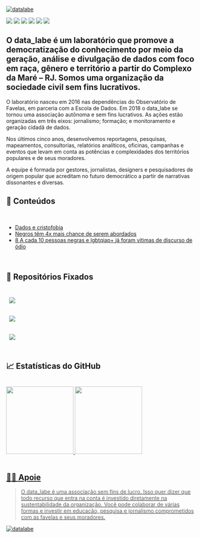 [![datalabe](https://datalabe.org/cms/wp-content/uploads/2024/05/Captura-de-tela-de-2024-05-13-15-28-44-e1715625435933.webp)](https://datalabe.org/)

<div>
<a href="https://instagram.com/data_labe" target="_blank"><img loading="lazy" src="https://img.shields.io/badge/-Instagram-%23E4405F?style=for-the-badge&logo=instagram&logoColor=white" target="_blank"></a>
<a href="https://twitter.com/data_labe" target="_blank"><img loading="lazy" src="https://img.shields.io/badge/Twitter-000000?style=for-the-badge&logo=x&logoColor=white" target="_blank"></a>
<a href="https://www.linkedin.com/company/data-labe/mycompany/" target="_blank"><img loading="lazy" src="https://img.shields.io/badge/-LinkedIn-%230077B5?style=for-the-badge&logo=linkedin&logoColor=white" target="_blank"></a>
<a href="https://open.spotify.com/show/71TUJbQpSJ1rOrj9oD0dK6?si=c43fc0ef7a304d1f/" target="_blank"><img loading="lazy" src="https://img.shields.io/badge/-Spotify-%16D35D?style=for-the-badge&logo=Spotify&logoColor=white" target="_blank"></a>
<a href="https://www.tiktok.com/@datalabe" target="_blank"><img loading="lazy" src="https://img.shields.io/badge/-tiktok-%23E4405F?style=for-the-badge&logo=tiktok&logoColor=white" target="_blank"></a>  
<a href="https://www.youtube.com/channel/UCVfWgyrjxgUtLENX06lI6Kg" target="_blank"><img loading="lazy" src="https://img.shields.io/badge/YouTube-FF0000?style=for-the-badge&logo=youtube&logoColor=white" target="_blank"></a>

</div>

## O data_labe é um laboratório que promove a democratização do conhecimento por meio da geração, análise e divulgação de dados com foco em raça, gênero e território a partir do Complexo da Maré – RJ. Somos uma organização da sociedade civil sem fins lucrativos.

O laboratório nasceu em 2016 nas dependências do Observatório de Favelas, em parceria com a Escola de Dados. Em 2018 o data_labe se tornou uma associação autônoma e sem fins lucrativos. As ações estão organizadas em três eixos: jornalismo; formação; e monitoramento e geração cidadã de dados.

Nos últimos cinco anos, desenvolvemos reportagens, pesquisas, mapeamentos, consultorias, relatórios analíticos, oficinas, campanhas e eventos que levam em conta as potências e complexidades dos territórios populares e de seus moradores.

A equipe é formada por gestores, jornalistas, designers e pesquisadores de origem popular que acreditam no futuro democrático a partir de narrativas dissonantes e diversas.

## 📝 Conteúdos

<br>

<!-- BLOG-POST-LIST:START -->
- [Dados e cristofobia](https://datalabe.org/dados-e-cristofobia/)
- [Negros têm 4x mais chance de serem abordados](https://datalabe.org/negros-mais-chance-abordagem/)
- [8 A cada 10 pessoas negras e lgbtqiap+ já foram vítimas de discurso de ódio](https://datalabe.org/iea_negres_lgbtqiap/)
<!-- BLOG-POST-LIST:END -->

<br>

## 📌 Repositórios Fixados

<br>

<a href="https://github.com/datalabe/Analise_Dados_Saude_Saneamento">
  <img align="center" style="margin:0.5rem" src="https://github-readme-stats.vercel.app/api/pin/?username=datalabe&repo=Analise_Dados_Saude_Saneamento&title_color=ffffff&text_color=c9cacc&icon_color=4AB197&bg_color=1A2B34" />
</a>

<br>
<br>
<a href="https://github.com/datalabe/campanha_pq_eu">
  <img align="center" style="margin:0.5rem" src="https://github-readme-stats.vercel.app/api/pin/?username=datalabe&repo=campanha_pq_eu&title_color=ffffff&text_color=c9cacc&icon_color=4AB197&bg_color=1A2B34" />
</a>

<br>
<br>

<a href="https://github.com/datalabe/Projeto-iea-negres-lgbtqiap">
  <img align="center" style="margin:0.5rem" src="https://github-readme-stats.vercel.app/api/pin/?username=datalabe&repo=Projeto-iea-negres-lgbtqiap&title_color=ffffff&text_color=c9cacc&icon_color=4AB197&bg_color=1A2B34" />
</a>

<br>
<br>

## &#x1f4c8; Estatísticas do GitHub

<br>

<div>
<a href="https://github.com/datalabe">
<img loading="lazy" height="180em" src="https://github-readme-stats.vercel.app/api/top-langs/?username=datalabe&layout=compact&langs_count=7&theme=dracula"/>
<img loading="lazy" height="180em" src="https://github-readme-stats.vercel.app/api?username=datalabe&show_icons=true&theme=dracula&include_all_commits=true&count_private=true"/>
</div>

<br>

## 🤝🏾 Apoie

> O data_labe é uma associação sem fins de lucro. Isso quer dizer que todo recurso que entra na conta é investido diretamente na sustentabilidade da organização. Você pode colaborar de várias formas e investir em educação, pesquisa e jornalismo comprometidos com as favelas e seus moradores.

[![datalabe](https://datalabe.org/cms/wp-content/uploads/2021/07/banner-apoie1.png)](https://datalabe.org/apoie/)
